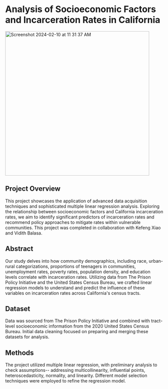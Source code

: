 
# Analysis of Socioeconomic Factors and Incarceration Rates in California

<img width="459" alt="Screenshot 2024-02-10 at 11 31 37 AM" src="https://github.com/ianduke25/CA-Incarceration-Rate-MLR-Analysis/assets/132767073/fe8e74d5-66e1-483b-a507-6a53e549924e">

## Project Overview

This project showcases the application of advanced data acquisition techniques and sophisticated multiple linear regression analysis. Exploring the relationship between socioeconomic factors and California incarceration rates, we aim to identify significant predictors of incarceration rates and recommend policy approaches to mitigate rates within vulnerable communities. This project was completed in collaboration with Kefeng Xiao and Vidith Balasa.

## Abstract

Our study delves into how community demographics, including race, urban-rural categorizations, proportions of teenagers in communities, unemployment rates, poverty rates, population density, and education levels correlate with incarceration rates. Utilizing data from The Prison Policy Initiative and the United States Census Bureau, we crafted linear regression models to understand and predict the influence of these variables on incarceration rates across California's census tracts.

## Dataset

Data was sourced from The Prison Policy Initiative and combined with tract-level socioeconomic information from the 2020 United States Census Bureau. Initial data cleaning focused on preparing and merging these datasets for analysis.

## Methods

The project utilized multiple linear regression, with preliminary analysis to check assumptions-- addressing multicollinearity, influential points, heteroscedasticity, normality, and linearity. Different model selection techniques were employed to refine the regression model.
